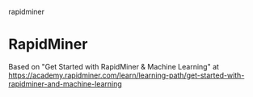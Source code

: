 rapidminer
# RapidMiner

Based on "Get Started with RapidMiner & Machine Learning" at https://academy.rapidminer.com/learn/learning-path/get-started-with-rapidminer-and-machine-learning

